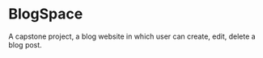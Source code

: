 # BlogSpace
A capstone project, a blog website in which user can create, edit, delete a blog post. 

